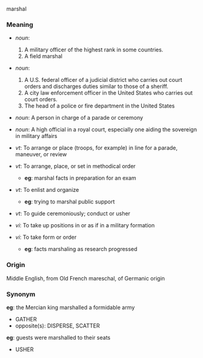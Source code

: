 marshal
### Meaning
+ _noun_:
   1. A military officer of the highest rank in some countries.
   2. A field marshal
+ _noun_:
   1. A U.S. federal officer of a judicial district who carries out court orders and discharges duties similar to those of a sheriff.
   2. A city law enforcement officer in the United States who carries out court orders.
   3. The head of a police or fire department in the United States
+ _noun_: A person in charge of a parade or ceremony
+ _noun_: A high official in a royal court, especially one aiding the sovereign in military affairs

+ _vt_: To arrange or place (troops, for example) in line for a parade, maneuver, or review
+ _vt_: To arrange, place, or set in methodical order
    + __eg__: marshal facts in preparation for an exam
+ _vt_: To enlist and organize
    + __eg__: trying to marshal public support
+ _vt_: To guide ceremoniously; conduct or usher
+ _vi_: To take up positions in or as if in a military formation
+ _vi_: To take form or order
    + __eg__: facts marshaling as research progressed

### Origin

Middle English, from Old French mareschal, of Germanic origin

### Synonym

__eg__: the Mercian king marshalled a formidable army

+ GATHER
+ opposite(s): DISPERSE, SCATTER

__eg__: guests were marshalled to their seats

+ USHER


